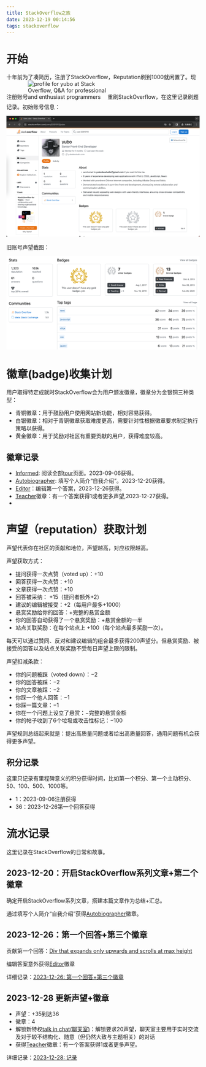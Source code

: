 ```yaml
---
title: StackOverflow之旅
date: 2023-12-19 00:14:56
tags: stackoverflow
---
```


# 开始

十年前为了凑简历，注册了StackOverflow，Reputation刷到1000就闲置了。现注册账号<a href="https://stackoverflow.com/users/22510112/yubo"><img src="https://stackoverflow.com/users/flair/22510112.png" width="208" height="58" style="display: inline-block;" alt="profile for yubo at Stack Overflow, Q&amp;A for professional and enthusiast programmers" title="profile for yubo at Stack Overflow, Q&amp;A for professional and enthusiast programmers"></a>重刷StackOverflow，在这里记录刷题记录。初始账号信息：

![yubo 2023年12月19日信息](../img/posts/WX20231219-001122@2x.png)


旧账号声望截图：

![StackOverflow旧账号声望](../img/posts/WX20231219-001924@2x.png)

# 徽章(badge)收集计划

用户取得特定成就时StackOverflow会为用户颁发徽章，徽章分为金银铜三种类型：

- <span class="so-badge so-badge-bronze">青铜徽章</span>：用于鼓励用户使用网站新功能，相对容易获得。
- <span class="so-badge so-badge-silver">白银徽章</span>：相对于青铜徽章获取难度更高，需要针对性根据徽章要求制定执行策略以获得。
- <span class="so-badge so-badge-gold">黄金徽章</span>：用于奖励对社区有重要贡献的用户，获得难度较高。


## 徽章记录
- <a href="https://stackoverflow.com/help/badges/2600/informed?userid=22510112" target="_blank" class="so-badge so-badge-bronze">Informed</a>: 阅读全部[tour](https://stackoverflow.com/tour)页面。2023-09-06获得。
- <a href="https://stackoverflow.com/help/badges/3/editor?userid=22510112" target="_blank" class="so-badge so-badge-bronze">Autobiographer</a>: 填写个人简介“自我介绍”。2023-12-20获得。
- <a href="https://stackoverflow.com/help/badges/3/editor?userid=22510112" target="_blank" class="so-badge so-badge-bronze">Editor</a>：编辑第一个答案，2023-12-26获得。
- <a href="https://stackoverflow.com/help/badges/1/teacher?userid=22510112" target="_blank" class="so-badge so-badge-bronze">Teacher</a>徽章：有一个答案获得1或者更多声望,2023-12-27获得。
-
# 声望（reputation）获取计划

声望代表你在社区的贡献和地位，声望越高，对应权限越高。

声望获取方式：

- 提问获得一次点赞（voted up）：+10
- 回答获得一次点赞：+10
- 文章获得一次点赞：+10
- 回答被采纳： +15（提问者额外+2）
- 建议的编辑被接受：+2（每用户最多+1000）
- 悬赏奖励给你的回答：+完整的悬赏金额
- 你的回答自动获得了一个悬赏奖励：+悬赏金额的一半
- 站点关联奖励：在每个站点上 +100（每个站点最多奖励一次）。

每天可以通过赞同、反对和建议编辑的组合最多获得200声望分。但悬赏奖励、被接受的回答以及站点关联奖励不受每日声望上限的限制。

声望扣减条款：

- 你的问题被踩（voted down）：−2
- 你的回答被踩：−2
- 你的文章被踩：−2
- 你踩一个他人回答：−1
- 你踩一篇文章：−1
- 你在一个问题上设立了悬赏：−完整的悬赏金额
- 你的帖子收到了6个垃圾或攻击性标记：−100


声望规则总结起来就是：提出高质量问题或者给出高质量回答，通用问题有机会获得更多声望。


## 积分记录

这里只记录有里程碑意义的积分获得时间，比如第一个积分、第一个主动积分、50、100、500、1000等。

- 1：2023-09-06注册获得
- 36：2023-12-26第一个回答获得

# 流水记录

这里记录在StackOverflow的日常和故事。

## 2023-12-20：开启StackOverflow系列文章+第二个徽章

确定开启StackOverflow系列文章，搭建本篇文章作为总结+汇总。

通过填写个人简介“自我介绍”获得<a href="" target="_blank" class="so-badge so-badge-bronze">Autobiographer</a>徽章。

## 2023-12-26：第一个回答+第三个徽章

贡献第一个回答：[Div that expands only upwards and scrolls at max height](https://stackoverflow.com/q/77712519/22510112)

编辑答案意外获得<a href="https://stackoverflow.com/help/badges/3/editor?userid=22510112" target="_blank" class="so-badge so-badge-bronze">Editor</a>徽章

详细记录：[2023-12-26: 第一个回答+第三个徽章](http://yubodevstudio.com/2023/12/26/stackoverflow/2023-12-26：stackoverflow第一个回答-第三个徽章/)

## 2023-12-28 更新声望+徽章

- 声望：+35到达36
- 徽章：4
- 解锁新特权[talk in chat(聊天室)](https://stackoverflow.com/help/privileges/chat)：解锁要求20声望，聊天室主要用于实时交流及对于较不结构化、随意（但仍然大致与主题相关）的对话
- 获得<a href="https://stackoverflow.com/help/badges/1/teacher?userid=22510112" target="_blank" class="so-badge so-badge-bronze">Teacher</a>徽章：有一个答案获得1或者更多声望。

详细记录：[2023-12-28: 记录](http://yubodevstudio.com/2023/12/26/stackoverflow/2023-12-26：stackoverflow第一个回答-第三个徽章/)